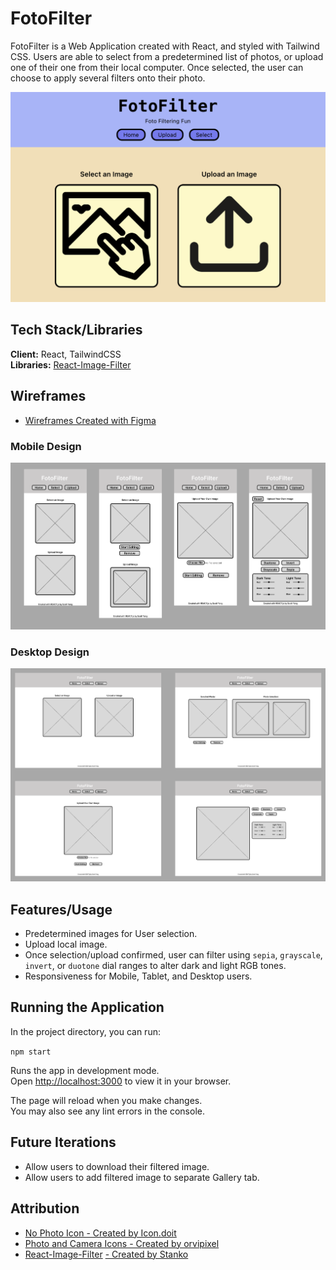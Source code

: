 
# FotoFilter

FotoFilter is a Web Application created with React, and styled with Tailwind CSS. Users are able to select from a predetermined list of photos, or upload one of their one from their local computer. Once selected, the user can choose to apply several filters onto their photo.

<img src="./public/images/readme-page.png" width="600">

## Tech Stack/Libraries

**Client:** React, TailwindCSS\
**Libraries:** [React-Image-Filter](https://github.com/Stanko/react-image-filter)

## Wireframes
- [Wireframes Created with Figma](https://www.figma.com/file/Y7Y2lVF7ojy24Bn4jbC2jQ/fotoFilter-Wireframe?type=design&node-id=0%3A1&t=j1azRElulfGvD8sD-1)

### Mobile Design
<img src="./public/images/mobile-wireframes.png" width="1000"/>


### Desktop Design
<img src="./public/images/desktop-wireframes.png" width="1000"/>

## Features/Usage

- Predetermined images for User selection.
- Upload local image.
- Once selection/upload confirmed, user can filter using `sepia`, `grayscale`, `invert`, or `duotone` dial ranges to alter dark and light RGB tones.
- Responsiveness for Mobile, Tablet, and Desktop users.

## Running the Application
In the project directory, you can run:

`npm start`

Runs the app in development mode.\
Open [http://localhost:3000](http://localhost:3000) to view it in your browser.

The page will reload when you make changes.\
You may also see any lint errors in the console.

## Future Iterations
- Allow users to download their filtered image.
- Allow users to add filtered image to separate Gallery tab.

## Attribution

 - [No Photo Icon - Created by Icon.doit](https://www.flaticon.com/free-icons/no-photo)
 - [Photo and Camera Icons - Created by orvipixel](https://www.flaticon.com/free-icons/photo-and-camera)
 - [React-Image-Filter](https://github.com/Stanko/react-image-filter) [ - Created by Stanko](https://github.com/Stanko)

